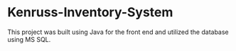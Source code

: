 # Kenruss-Inventory-System
This project was built using Java for the front end and utilized the database using MS SQL. 
